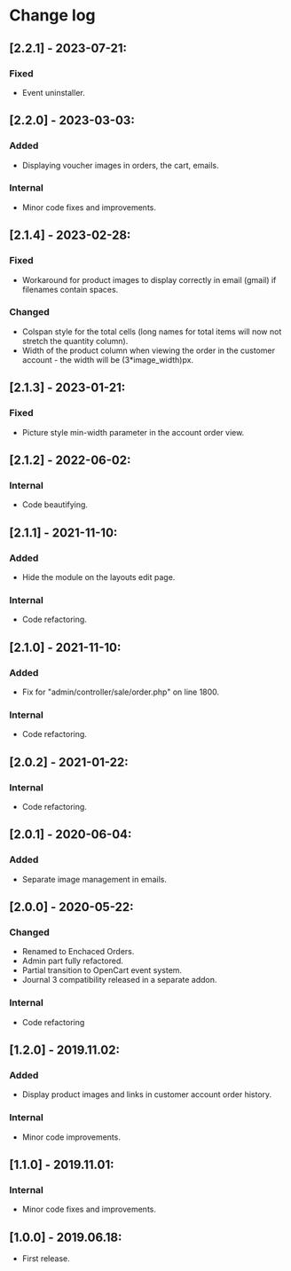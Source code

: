 # Change log

## [2.2.1] - 2023-07-21:
### Fixed
- Event uninstaller.

## [2.2.0] - 2023-03-03:
### Added
- Displaying voucher images in orders, the cart, emails.
### Internal
- Minor code fixes and improvements.

## [2.1.4] - 2023-02-28:
### Fixed
- Workaround for product images to display correctly in email (gmail) if filenames contain spaces.
### Changed
- Colspan style for the total cells (long names for total items will now not stretch the quantity column).
- Width of the product column when viewing the order in the customer account - the width will be (3*image_width)px.

## [2.1.3] - 2023-01-21:
### Fixed
- Picture style min-width parameter in the account order view.

## [2.1.2] - 2022-06-02:
### Internal
- Code beautifying.

## [2.1.1] - 2021-11-10:
### Added
- Hide the module on the layouts edit page.
### Internal
- Code refactoring.

## [2.1.0] - 2021-11-10:
### Added
- Fix for "admin/controller/sale/order.php" on line 1800.
### Internal
- Code refactoring.

## [2.0.2] - 2021-01-22:
### Internal
- Code refactoring.

## [2.0.1] - 2020-06-04:
### Added
- Separate image management in emails.

## [2.0.0] - 2020-05-22:
### Changed
- Renamed to Enchaced Orders.
- Admin part fully refactored.
- Partial transition to OpenCart event system.
- Journal 3 compatibility released in a separate addon.
### Internal
- Code refactoring

## [1.2.0] - 2019.11.02:
### Added
- Display product images and links in customer account order history.
### Internal
- Minor code improvements.

## [1.1.0] - 2019.11.01:
### Internal
- Minor code fixes and improvements.

## [1.0.0] - 2019.06.18:
- First release.
